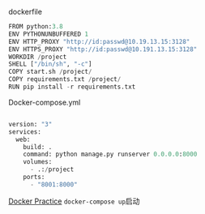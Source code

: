 dockerfile

```python
FROM python:3.8
ENV PYTHONUNBUFFERED 1
ENV HTTP_PROXY "http://id:passwd@10.19.13.15:3128"
ENV HTTPS_PROXY "http://id:passwd@10.191.13.15:3128"
WORKDIR /project
SHELL ["/bin/sh", "-c"]
COPY start.sh /project/
COPY requirements.txt /project/
RUN pip install -r requirements.txt
```

Docker-compose.yml

```python

version: "3"
services:
  web:
    build: .
    command: python manage.py runserver 0.0.0.0:8000
    volumes:
      - .:/project
    ports:
      - "8001:8000"
```
[Docker Practice](https://vuepress.mirror.docker-practice.com/compose/introduction/)
`docker-compose up`启动
